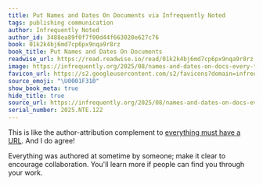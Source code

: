 ```yaml
---
title: Put Names and Dates On Documents via Infrequently Noted
tags: publishing communication
author: Infrequently Noted
author_id: 3488ea89f0f7f00d44f663020e627c76
book: 01k2k4bj6md7cp6px9nqa9r8rz
book_title: Put Names and Dates On Documents
readwise_url: https://read.readwise.io/read/01k2k4bj6md7cp6px9nqa9r8rz
image: https://infrequently.org/2025/08/names-and-dates-on-docs-every-time/minimal-attribution.jpg
favicon_url: https://s2.googleusercontent.com/s2/favicons?domain=infrequently.org
source_emoji: "\U0001F310"
show_book_meta: true
hide_title: true
source_url: https://infrequently.org/2025/08/names-and-dates-on-docs-every-time/
serial_number: 2025.NTE.122
---
```

This is like the author-attribution complement to [everything must have a URL](https://www.joshbeckman.org/notes/606042551). And I do agree!

Everything was authored at sometime by someone; make it clear to encourage collaboration. You'll learn more if people can find you through your work.